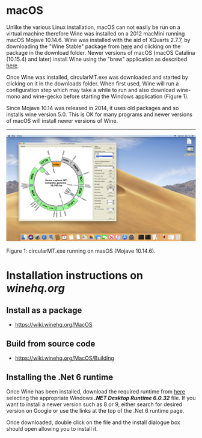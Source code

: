 # macOS

Unlike the various Linux installation, macOS can not easily be run on a virtual machine therefore Wine was installed on a 2012 macMini running macOS Mojave 10.14.6. Wine was installed with the aid of XQuarts 2.7.7, by downloading the "Wine Stable" package from [here](https://dl.winehq.org/wine-builds/macosx/download.html) and clicking on the package in the download folder. Newer versions of macOS (macOS Catalina (10.15.4) and later) install Wine using the "brew" application as described [here](https://wiki.winehq.org/MacOS).

Once Wine was installed, circularMT.exe was downloaded and started by clicking on it in the downloads folder. When first used, Wine will run a configuration step which may take a while to run and also download wine-mono and wine-gecko before starting the Windows application (Figure 1). 

Since Mojave 10.14 was released in 2014, it uses old packages and so installs wine version 5.0. This is OK for many programs and newer versions of macOS will install newer versions of Wine.

<hr />

![Figure 1](images/macOS.png)

Figure 1: circularMT.exe running on masOS (Mojave 10.14.6).

# Installation instructions on ___winehq.org___

## Install as a package
* https://wiki.winehq.org/MacOS

## Build from source code
* https://wiki.winehq.org/MacOS/Building

## Installing the .Net 6 runtime

Once Wine has been installed, download the required runtime from [here](https://dotnet.microsoft.com/en-us/download/dotnet/6.0) selecting the appropriate Windows ***.NET Desktop Runtime 6.0.32*** file. If you want to install a newer version such as 8 or 9, either search for desired version on Google or use the links at the top of the .Net 6 runtime page.

Once downloaded, double click on the file and the install dialogue box should open allowing you to install it.